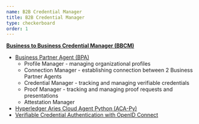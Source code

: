 ```yaml
---
name: B2B Credential Manager
title: B2B Credential Manager
type: checkerboard
order: 1
---
```

[**Business to Business Credential Manager (BBCM)**](https://github.com/bcgov/b2b-credential-manager)
- [Business Partner Agent (BPA)](https://github.com/hyperledger-labs/business-partner-agent)
  - Profile Manager - managing organizational profiles
  - Connection Manager - establishing connection between 2 Business Partner Agents
  - Credential Manager - tracking and managing verifiable credentials
  - Proof Manager - tracking and managing proof requests and presentations
  - Attestation Manager
- [Hyperledger Aries Cloud Agent Python (ACA-Py)](https://github.com/hyperledger/aries-cloudagent-python)
- [Verifiable Credential Authentication with OpenID Connect](https://github.com/bcgov/vc-authn-oidc)
